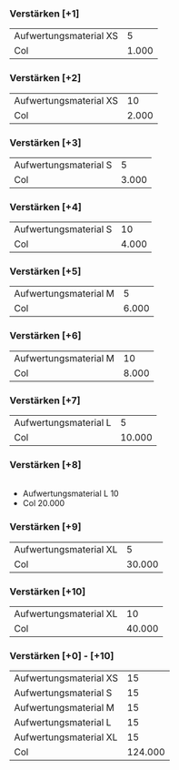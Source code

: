 ### Verstärken [+1]
 |                          |         |
 |--------------------------|---------|
 | Aufwertungsmaterial XS   |       5 |
 | Col                      |   1.000 |

### Verstärken [+2]
 |                          |         |
 |--------------------------|---------|
 | Aufwertungsmaterial XS   |      10 |
 | Col                      |   2.000 |

### Verstärken [+3]
 |                          |         |
 |--------------------------|---------|
 | Aufwertungsmaterial S    |       5 |
 | Col                      |   3.000 |

### Verstärken [+4]
 |                          |         |
 |--------------------------|---------|
 | Aufwertungsmaterial S    |      10 |
 | Col                      |   4.000 |

### Verstärken [+5]
 |                          |         |
 |--------------------------|---------|
 | Aufwertungsmaterial M    |       5 |
 | Col                      |   6.000 |

### Verstärken [+6]
 |                          |         |
 |--------------------------|---------|
 | Aufwertungsmaterial M    |      10 |
 | Col                      |   8.000 |

### Verstärken [+7]
 |                          |         |
 |--------------------------|---------|
 | Aufwertungsmaterial L    |       5 |
 | Col                      |  10.000 |

### Verstärken [+8]
 |                          |         |
 |--------------------------|---------|
- Aufwertungsmaterial L        10
- Col                      20.000

### Verstärken [+9]
 |                          |         |
 |--------------------------|---------|
 | Aufwertungsmaterial XL   |       5 |
 | Col                      |  30.000 |

### Verstärken [+10]
 |                          |         |
 |--------------------------|---------|
 | Aufwertungsmaterial XL   |      10 |
 | Col                      |  40.000 |

### Verstärken [+0] - [+10]
 |                          |         |
 |--------------------------|---------|
 | Aufwertungsmaterial XS   |      15 |
 | Aufwertungsmaterial  S   |      15 |
 | Aufwertungsmaterial  M   |      15 |
 | Aufwertungsmaterial  L   |      15 |
 | Aufwertungsmaterial XL   |      15 |
 | Col                      | 124.000 |
